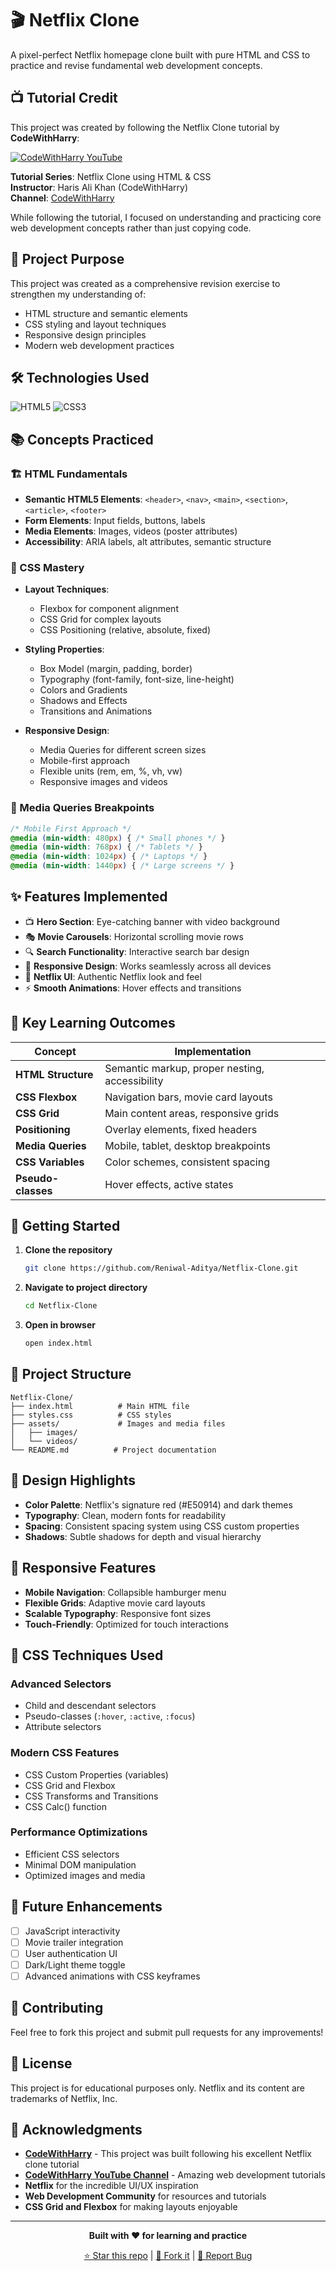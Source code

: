 # 🎬 Netflix Clone

A pixel-perfect Netflix homepage clone built with pure HTML and CSS to practice and revise fundamental web development concepts.

## 📺 Tutorial Credit

This project was created by following the Netflix Clone tutorial by **CodeWithHarry**:

[![CodeWithHarry YouTube](https://img.shields.io/badge/YouTube-CodeWithHarry-red?style=for-the-badge&logo=youtube&logoColor=white)](https://www.youtube.com/c/CodeWithHarry)

**Tutorial Series**: Netflix Clone using HTML & CSS  
**Instructor**: Haris Ali Khan (CodeWithHarry)  
**Channel**: [CodeWithHarry](https://www.youtube.com/c/CodeWithHarry)

While following the tutorial, I focused on understanding and practicing core web development concepts rather than just copying code.

## 🎯 Project Purpose

This project was created as a comprehensive revision exercise to strengthen my understanding of:
- HTML structure and semantic elements
- CSS styling and layout techniques
- Responsive design principles
- Modern web development practices

## 🛠️ Technologies Used

![HTML5](https://img.shields.io/badge/html5-%23E34F26.svg?style=for-the-badge&logo=html5&logoColor=white)
![CSS3](https://img.shields.io/badge/css3-%231572B6.svg?style=for-the-badge&logo=css3&logoColor=white)

## 📚 Concepts Practiced

### 🏗️ HTML Fundamentals
- **Semantic HTML5 Elements**: `<header>`, `<nav>`, `<main>`, `<section>`, `<article>`, `<footer>`
- **Form Elements**: Input fields, buttons, labels
- **Media Elements**: Images, videos (poster attributes)
- **Accessibility**: ARIA labels, alt attributes, semantic structure

### 🎨 CSS Mastery
- **Layout Techniques**:
  - Flexbox for component alignment
  - CSS Grid for complex layouts
  - CSS Positioning (relative, absolute, fixed)
  
- **Styling Properties**:
  - Box Model (margin, padding, border)
  - Typography (font-family, font-size, line-height)
  - Colors and Gradients
  - Shadows and Effects
  - Transitions and Animations

- **Responsive Design**:
  - Media Queries for different screen sizes
  - Mobile-first approach
  - Flexible units (rem, em, %, vh, vw)
  - Responsive images and videos

### 📱 Media Queries Breakpoints
```css
/* Mobile First Approach */
@media (min-width: 480px) { /* Small phones */ }
@media (min-width: 768px) { /* Tablets */ }
@media (min-width: 1024px) { /* Laptops */ }
@media (min-width: 1440px) { /* Large screens */ }
```

## ✨ Features Implemented

- 📺 **Hero Section**: Eye-catching banner with video background
- 🎭 **Movie Carousels**: Horizontal scrolling movie rows
- 🔍 **Search Functionality**: Interactive search bar design
- 📱 **Responsive Design**: Works seamlessly across all devices
- 🎨 **Netflix UI**: Authentic Netflix look and feel
- ⚡ **Smooth Animations**: Hover effects and transitions

## 🎯 Key Learning Outcomes

| Concept | Implementation |
|---------|---------------|
| **HTML Structure** | Semantic markup, proper nesting, accessibility |
| **CSS Flexbox** | Navigation bars, movie card layouts |
| **CSS Grid** | Main content areas, responsive grids |
| **Positioning** | Overlay elements, fixed headers |
| **Media Queries** | Mobile, tablet, desktop breakpoints |
| **CSS Variables** | Color schemes, consistent spacing |
| **Pseudo-classes** | Hover effects, active states |

## 🚀 Getting Started

1. **Clone the repository**
   ```bash
   git clone https://github.com/Reniwal-Aditya/Netflix-Clone.git
   ```

2. **Navigate to project directory**
   ```bash
   cd Netflix-Clone
   ```

3. **Open in browser**
   ```bash
   open index.html
   ```

## 📁 Project Structure

```
Netflix-Clone/
├── index.html          # Main HTML file
├── styles.css          # CSS styles
├── assets/             # Images and media files
│   ├── images/
│   └── videos/
└── README.md          # Project documentation
```

## 🎨 Design Highlights

- **Color Palette**: Netflix's signature red (#E50914) and dark themes
- **Typography**: Clean, modern fonts for readability
- **Spacing**: Consistent spacing system using CSS custom properties
- **Shadows**: Subtle shadows for depth and visual hierarchy

## 📱 Responsive Features

- **Mobile Navigation**: Collapsible hamburger menu
- **Flexible Grids**: Adaptive movie card layouts
- **Scalable Typography**: Responsive font sizes
- **Touch-Friendly**: Optimized for touch interactions

## 🔧 CSS Techniques Used

### Advanced Selectors
- Child and descendant selectors
- Pseudo-classes (`:hover`, `:active`, `:focus`)
- Attribute selectors

### Modern CSS Features
- CSS Custom Properties (variables)
- CSS Grid and Flexbox
- CSS Transforms and Transitions
- CSS Calc() function

### Performance Optimizations
- Efficient CSS selectors
- Minimal DOM manipulation
- Optimized images and media

## 🎯 Future Enhancements

- [ ] JavaScript interactivity
- [ ] Movie trailer integration
- [ ] User authentication UI
- [ ] Dark/Light theme toggle
- [ ] Advanced animations with CSS keyframes

## 🤝 Contributing

Feel free to fork this project and submit pull requests for any improvements!

## 📄 License

This project is for educational purposes only. Netflix and its content are trademarks of Netflix, Inc.

## 🙏 Acknowledgments

- **[CodeWithHarry](https://github.com/CodeWithHarry)** - This project was built following his excellent Netflix clone tutorial
- **[CodeWithHarry YouTube Channel](https://www.youtube.com/c/CodeWithHarry)** - Amazing web development tutorials
- **Netflix** for the incredible UI/UX inspiration
- **Web Development Community** for resources and tutorials
- **CSS Grid and Flexbox** for making layouts enjoyable

---

<div align="center">

**Built with ❤️ for learning and practice**

[⭐ Star this repo](https://github.com/Reniwal-Aditya/Netflix-Clone) | [🍴 Fork it](https://github.com/Reniwal-Aditya/Netflix-Clone/fork) | [🐛 Report Bug](https://github.com/Reniwal-Aditya/Netflix-Clone/issues)

</div>
